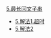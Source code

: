 
[5.最长回文子串](https://leetcode-cn.com/problems/longest-palindromic-substring/)
- [5.解法1.超时](https://leetcode-cn.com/submissions/detail/20869422/)
- [5.解法2](https://leetcode-cn.com/submissions/detail/21015321/)
